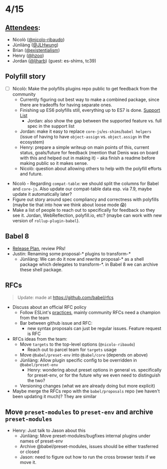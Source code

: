 # 4/15

## [Attendees](https://babeljs.io/team):

- Nicolò ([@nicolo-ribaudo](https://github.com/nicolo-ribaudo))
- Jùnliàng ([@JLHwung](https://github.com/JLHwung))
- Brian ([@existentialism](https://github.com/existentialism))
- Henry ([@hzoo](https://github.com/hzoo))
- Jordan ([@ljharb](https://github.com/ljharb)) (guest: es-shims, tc39)

## Polyfill story

- [ ] Nicolò: Make the polyfills plugins repo public to get feedback from the community 
    - Currently figuring out best way to make a combined package, since there are tradeoffs for having separate ones.
    - Finishing up ES6 polyfills still, everything up to ES7 is done. [Support List](https://github.com/nicolo-ribaudo/babel-polyfills/tree/master/packages/babel-plugin-polyfill-es-shims#babel-plugin-polyfill-es-shims)
      - Jordan: also show the gap between the supported feature vs. full spec in the support list
    - Jordan: make it easy to replace `core-js`/`es-shims`/`babel helpers` (issue of having to have `object-assign` vs. `object.assign` in the ecosystem)
    - Henry: prepare a simple writeup on main points of this, current status, goals/future for feedback (mention that Denis was on board with this and helped out in making it) - aka finish a readme before making public so it makes sense.
    - Nicolò: question about allowing others to help with the polyfill efforts and future.
- Nicolò - Regarding `compat-table`: we should split the columns for Babel and `core-js`. Also update our compat-table data esp. via 7.9, maybe update it automatically later?
- Figure out story around spec compliancy and correctness with polyfills (maybe tie that into how we think about loose mode 😱)
- Make a list of people to reach out to specifically for feedback so they see it. Jordan, WebReflection, polyfill.io, etc? (maybe can work with new version of `rollup-plugin-babel`). 

## Babel 8

- [Release Plan](https://github.com/babel/babel/issues/10746), review PRs!
- Justin: Renaming some proposal-* plugins to transform-*
  - Jùnliàng: We can do it now and rewrite proposal-* as a shell package which delegates to transform-*. in Babel 8 we can archive these shell package.

## RFCs

> Update: made at https://github.com/babel/rfcs

- Discuss about an official RFC policy
    - Follow ESLint's [practices](https://github.com/eslint/rfcs), mainly community RFCs need a champion from the team
    - Bar between github issue and RFC: 
        * new syntax proposals can just be regular issues. Feature request is RFC
- RFCs ideas from the team:
    - Move `targets` to the top-level options (`@nicolo-ribaudo`)
        * Reach out to parcel team for `targets` usage
    - Move `@babel/preset-env` into `@babel/core` (depends on above)
    - Jùnliàng: Allow plugin specific config to be overridden in `@babel/preset-env`
      - Henry: wondering about preset options in general vs. specifically for preset-env, or for the future why we even need to distinguish the two?
    - Versioning changes (what we are already doing but more explicit)
- Maybe merge the RFCs repo with the `babel/proposals` repo (we haven't been updating it much)? They are similar

## Move `preset-modules` to `preset-env` and archive `preset-modules`

- Henry: Just talk to Jason about this
    - Jùnliàng: Move preset-modules/bugfixes internal plugins under names of preset-env
    - Archive @babel/preset-modules, issues should be either trasferred or closed
    - Jason: need to figure out how to run the cross browser tests if we move it.
    
